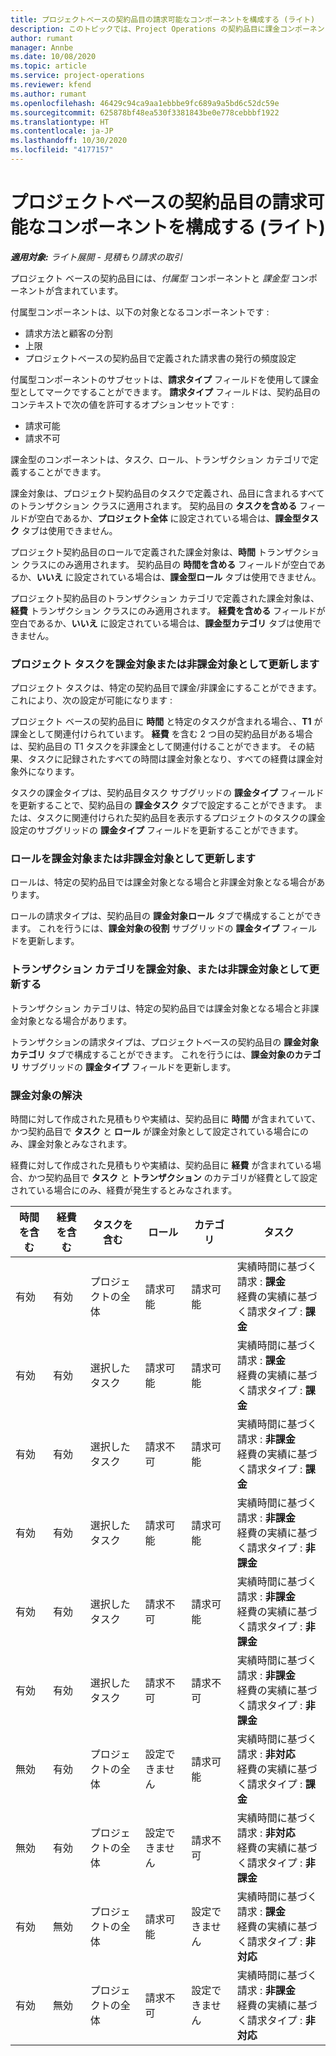 ```yaml
---
title: プロジェクトベースの契約品目の請求可能なコンポーネントを構成する (ライト)
description: このトピックでは、Project Operations の契約品目に課金コンポーネントを追加する方法ついて解説します。
author: rumant
manager: Annbe
ms.date: 10/08/2020
ms.topic: article
ms.service: project-operations
ms.reviewer: kfend
ms.author: rumant
ms.openlocfilehash: 46429c94ca9aa1ebbbe9fc689a9a5bd6c52dc59e
ms.sourcegitcommit: 625878bf48ea530f3381843be0e778cebbbf1922
ms.translationtype: HT
ms.contentlocale: ja-JP
ms.lasthandoff: 10/30/2020
ms.locfileid: "4177157"
---
```

# <a name="configure-chargeable-components-of-a-project-based-contract-line---lite"></a>プロジェクトベースの契約品目の請求可能なコンポーネントを構成する (ライト)

_**適用対象:** ライト展開 - 見積もり請求の取引_

プロジェクト ベースの契約品目には、*付属型* コンポーネントと *課金型* コンポーネントが含まれています。

付属型コンポーネントは、以下の対象となるコンポーネントです :

  - 請求方法と顧客の分割
  - 上限 
  - プロジェクトベースの契約品目で定義された請求書の発行の頻度設定

付属型コンポーネントのサブセットは、**請求タイプ** フィールドを使用して課金型としてマークですることができます。 **請求タイプ** フィールドは、契約品目のコンテキストで次の値を許可するオプションセットです :

  - 請求可能
  - 請求不可

課金型のコンポーネントは、タスク、ロール、トランザクション カテゴリで定義することができます。

課金対象は、プロジェクト契約品目のタスクで定義され、品目に含まれるすべてのトランザクション クラスに適用されます。 契約品目の **タスクを含める** フィールドが空白であるか、**プロジェクト全体** に設定されている場合は、**課金型タスク** タブは使用できません。

プロジェクト契約品目のロールで定義された課金対象は、**時間** トランザクション クラスにのみ適用されます。 契約品目の **時間を含める** フィールドが空白であるか、**いいえ** に設定されている場合は、**課金型ロール** タブは使用できません。

プロジェクト契約品目のトランザクション カテゴリで定義された課金対象は、**経費** トランザクション クラスにのみ適用されます。 **経費を含める** フィールドが空白であるか、**いいえ** に設定されている場合は、**課金型カテゴリ** タブは使用できません。

### <a name="update-a-project-task-as-chargeable-or-non-chargeable"></a>プロジェクト タスクを課金対象または非課金対象として更新します

プロジェクト タスクは、特定の契約品目で課金/非課金にすることができます。これにより、次の設定が可能になります :

プロジェクト ベースの契約品目に **時間** と特定のタスクが含まれる場合、、**T1** が課金として関連付けられています。 **経費** を含む 2 つ目の契約品目がある場合は、契約品目の T1 タスクを非課金として関連付けることができます。 その結果、タスクに記録されたすべての時間は課金対象となり、すべての経費は課金対象外になります。

タスクの課金タイプは、契約品目タスク サブグリッドの **課金タイプ** フィールドを更新することで、契約品目の **課金タスク** タブで設定することができます。 または、タスクに関連付けられた契約品目を表示するプロジェクトのタスクの課金設定のサブグリッドの **課金タイプ** フィールドを更新することができます。

### <a name="update-a-role-as-chargeable-or-non-chargeable"></a>ロールを課金対象または非課金対象として更新します

ロールは、特定の契約品目では課金対象となる場合と非課金対象となる場合があります。

ロールの請求タイプは、契約品目の **課金対象ロール** タブで構成することができます。 これを行うには、**課金対象の役割** サブグリッドの **課金タイプ** フィールドを更新します。

### <a name="update-a-transaction-category-as-chargeable-or-non-chargeable"></a>トランザクション カテゴリを課金対象、または非課金対象として更新する

トランザクション カテゴリは、特定の契約品目では課金対象となる場合と非課金対象となる場合があります。

トランザクションの請求タイプは、プロジェクトベースの契約品目の **課金対象カテゴリ** タブで構成することができます。 これを行うには、**課金対象のカテゴリ** サブグリッドの **課金タイプ** フィールドを更新します。

### <a name="resolve-chargeability"></a>課金対象の解決

時間に対して作成された見積もりや実績は、契約品目に **時間** が含まれていて、かつ契約品目で **タスク** と **ロール** が課金対象として設定されている場合にのみ、課金対象とみなされます。

経費に対して作成された見積もりや実績は、契約品目に **経費** が含まれている場合、かつ契約品目で **タスク** と **トランザクション** のカテゴリが経費として設定されている場合にのみ、経費が発生するとみなされます。


| 時間を含む | 経費を含む | タスクを含む | ロール           | カテゴリ       | タスク​                                                                                                      |
|---------------|------------------|----------------|----------------|----------------|-----------------------------------------------------------------------------------------------------------|
| 有効           | 有効              | プロジェクトの全体 | 請求可能     | 請求可能     | 実績時間に基づく請求 : **課金** </br> 経費の実績に基づく請求タイプ : **課金**           |
| 有効           | 有効              | 選択したタスク | 請求可能     | 請求可能     | 実績時間に基づく請求 : **課金** </br> 経費の実績に基づく請求タイプ : **課金**           |
| 有効           | 有効              | 選択したタスク | 請求不可 | 請求可能     | 実績時間に基づく請求 : **非課金** </br> 経費の実績に基づく請求タイプ : **課金**       |
| 有効           | 有効              | 選択したタスク | 請求可能     | 請求可能     | 実績時間に基づく請求 : **非課金** </br> 経費の実績に基づく請求タイプ : **非課金** |
| 有効           | 有効              | 選択したタスク | 請求不可 | 請求可能     | 実績時間に基づく請求 : **非課金** </br> 経費の実績に基づく請求タイプ : **非課金** |
| 有効           | 有効              | 選択したタスク | 請求不可 | 請求不可 | 実績時間に基づく請求 : **非課金** </br> 経費の実績に基づく請求タイプ : **非課金** |
| 無効            | 有効              | プロジェクトの全体 | 設定できません   | 請求可能     | 実績時間に基づく請求 : **非対応**</br>経費の実績に基づく請求タイプ : **課金**          |
| 無効            | 有効              | プロジェクトの全体 | 設定できません   | 請求不可 | 実績時間に基づく請求 : **非対応**</br> 経費の実績に基づく請求タイプ : **非課金**     |
| 有効           | 無効               | プロジェクトの全体 | 請求可能     | 設定できません   | 実績時間に基づく請求 : **課金** </br> 経費の実績に基づく請求タイプ : **非対応**        |
| 有効           | 無効               | プロジェクトの全体 | 請求不可 | 設定できません   | 実績時間に基づく請求 : **非課金** </br>経費の実績に基づく請求タイプ : **非対応**   |
